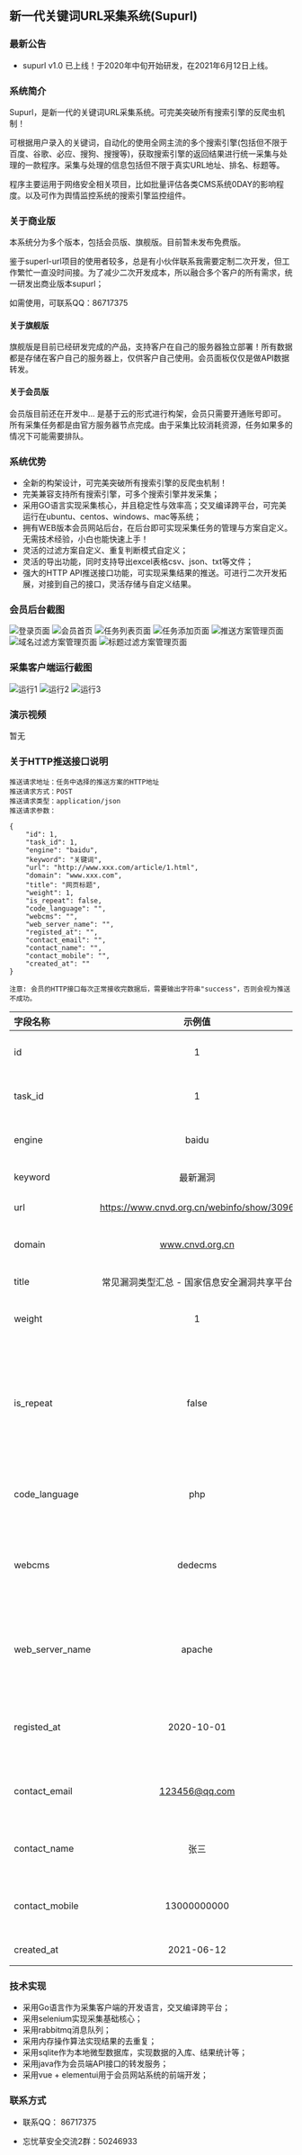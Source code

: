 ## 新一代关键词URL采集系统(Supurl)

### 最新公告
- supurl v1.0 已上线！于2020年中旬开始研发，在2021年6月12日上线。

### 系统简介

Supurl，是新一代的关键词URL采集系统。可完美突破所有搜索引擎的反爬虫机制！

可根据用户录入的关键词，自动化的使用全网主流的多个搜索引擎(包括但不限于百度、谷歌、必应、搜狗、搜搜等)，获取搜索引擎的返回结果进行统一采集与处理的一款程序。采集与处理的信息包括但不限于真实URL地址、排名、标题等。

程序主要运用于网络安全相关项目，比如批量评估各类CMS系统0DAY的影响程度。以及可作为舆情监控系统的搜索引擎监控组件。


### 关于商业版

本系统分为多个版本，包括会员版、旗舰版。目前暂未发布免费版。

鉴于superl-url项目的使用者较多，总是有小伙伴联系我需要定制二次开发，但工作繁忙一直没时间接。为了减少二次开发成本，所以融合多个客户的所有需求，统一研发出商业版本supurl；

如需使用，可联系QQ：86717375

#### 关于旗舰版

旗舰版是目前已经研发完成的产品，支持客户在自己的服务器独立部署！所有数据都是存储在客户自己的服务器上，仅供客户自己使用。会员面板仅仅是做API数据转发。

#### 关于会员版

会员版目前还在开发中...  是基于云的形式进行构架，会员只需要开通账号即可。所有采集任务都是由官方服务器节点完成。由于采集比较消耗资源，任务如果多的情况下可能需要排队。


### 系统优势

- 全新的构架设计，可完美突破所有搜索引擎的反爬虫机制！
- 完美兼容支持所有搜索引擎，可多个搜索引擎并发采集；
- 采用GO语言实现采集核心，并且稳定性与效率高；交叉编译跨平台，可完美运行在ubuntu、centos、windows、mac等系统；
- 拥有WEB版本会员网站后台，在后台即可实现采集任务的管理与方案自定义。无需技术经验，小白也能快速上手！
- 灵活的过滤方案自定义、重复判断模式自定义；
- 灵活的导出功能，同时支持导出excel表格csv、json、txt等文件；
- 强大的HTTP API推送接口功能，可实现采集结果的推送。可进行二次开发拓展，对接到自己的接口，灵活存储与自定义结果。

### 会员后台截图

![登录页面](images/login.png)
![会员首页](images/home.png)
![任务列表页面](images/urltask_list.png)
![任务添加页面](images/urltask_add.png)
![推送方案管理页面](images/push.png)
![域名过滤方案管理页面](images/filter-domain.png)
![标题过滤方案管理页面](images/filter-title.png)

### 采集客户端运行截图

![运行1](images/run1.png)
![运行2](images/run2.png)
![运行3](images/run3.png)

### 演示视频

暂无

### 关于HTTP推送接口说明

```
推送请求地址：任务中选择的推送方案的HTTP地址
推送请求方式：POST
推送请求类型：application/json
推送请求参数：

{
    "id": 1,             
    "task_id": 1,        
    "engine": "baidu",
    "keyword": "关键词",
    "url": "http://www.xxx.com/article/1.html",
    "domain": "www.xxx.com",
    "title": "网页标题",
    "weight": 1,
    "is_repeat": false,
    "code_language": "",
    "webcms": "",
    "web_server_name": "",
    "registed_at": "",
    "contact_email": "",
    "contact_name": "",
    "contact_mobile": "",
    "created_at": ""
}

注意: 会员的HTTP接口每次正常接收完数据后，需要输出字符串"success"，否则会视为推送不成功。

```
| 字段名称 | 示例值 | 说明 |
| :------| :------: |:------: |
| id | 1 | URL结果的ID编号 |
| task_id | 1 | 所属任务的ID编号 |
| engine |  baidu | 对应的搜索引擎别名 |
| keyword | 最新漏洞 | 搜索的关键词 |
| url | https://www.cnvd.org.cn/webinfo/show/3096 | 网页完整地址 |
| domain | www.cnvd.org.cn | 网页所属的域名 |
| title | 常见漏洞类型汇总 - 国家信息安全漏洞共享平台 | 网页的标题 |
| weight | 1 | 搜索引擎的排名 |
| is_repeat | false| 是否属于重复过滤 true表示被过滤的,false表示没被过滤 |
| code_language | php | 网站后端开发语言 暂不支持 |
| webcms | dedecms | 网站使用的开源网站系统名称 暂不支持 |
| web_server_name | apache | 网站使用的web服务器名称 暂不支持 |
| registed_at | 2020-10-01 | 网站域名的注册时间 暂不支持 |
| contact_email | 123456@qq.com | 网站的联系邮箱 暂不支持 |
| contact_name | 张三 | 网站的联系人 暂不支持 |
| contact_mobile | 13000000000 | 网站的联系方式 暂不支持 |
| created_at | 2021-06-12 | 采集入库时间 |


### 技术实现

- 采用Go语言作为采集客户端的开发语言，交叉编译跨平台；
- 采用selenium实现采集基础核心；
- 采用rabbitmq消息队列；
- 采用内存操作算法实现结果的去重复；
- 采用sqlite作为本地微型数据库，实现数据的入库、结果统计等；
- 采用java作为会员端API接口的转发服务；
- 采用vue + elementui用于会员网站系统的前端开发；

### 联系方式

- 联系QQ： 86717375

- 忘忧草安全交流2群：50246933



